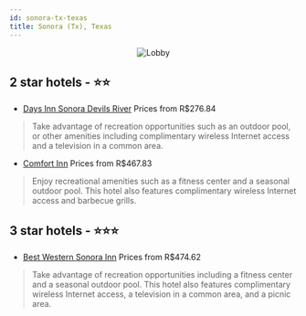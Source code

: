 ```yaml
---
id: sonora-tx-texas
title: Sonora (Tx), Texas
---
```


<center><img src="https://i.travelapi.com/hotels/1000000/50000/43100/43002/702d2462_b.jpg" alt="Lobby" /></center>


##  2 star hotels - ⭐️⭐️

-    [Days Inn Sonora Devils River](https://us.hurb.com/hotels/sonora-tx/days-inn-sonora-devils-river-JNP-JP086951?cmp=18055) Prices from R$276.84
   > Take advantage of recreation opportunities such as an outdoor pool, or other amenities including complimentary wireless Internet access and a television in a common area.
-    [Comfort Inn](https://us.hurb.com/hotels/sonora-tx/comfort-inn-JNP-JP055812?cmp=18055) Prices from R$467.83
   > Enjoy recreational amenities such as a fitness center and a seasonal outdoor pool. This hotel also features complimentary wireless Internet access and barbecue grills.

##  3 star hotels - ⭐️⭐️⭐️

-    [Best Western Sonora Inn](https://us.hurb.com/hotels/sonora-tx/best-western-sonora-inn-JNP-JP987327?cmp=18055) Prices from R$474.62
   > Take advantage of recreation opportunities including a fitness center and a seasonal outdoor pool. This hotel also features complimentary wireless Internet access, a television in a common area, and a picnic area.
